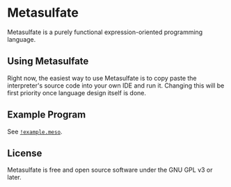 # Metasulfate

Metasulfate is a purely functional expression-oriented programming language.

## Using Metasulfate

Right now, the easiest way to use Metasulfate is to copy paste the interpreter's source code
into your own IDE and run it. Changing this will be first priority once language design itself is done.

## Example Program

See [`!example.meso`](https://github.com/Iraxon/metasulfate/blob/main/src/main/resources/metasulfate/!example.meso).

## License

Metasulfate is free and open source software under the GNU GPL v3 or later.
